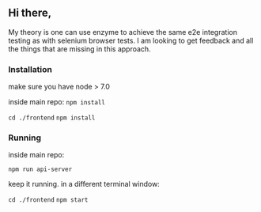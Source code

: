 
## Hi there,

My theory is one can use enzyme to achieve the same e2e integration testing as with selenium browser tests.
I am looking to get feedback and all the things that are missing in this approach.

### Installation
make sure you have node > 7.0

inside main repo:
  ```npm install```

  ```cd ./frontend```
  ```npm install```


### Running
inside main repo:

```npm run api-server```

keep it running. in a different terminal window:

 ```cd ./frontend```
 ```npm start```
